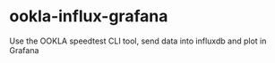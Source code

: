 # ookla-influx-grafana
Use the OOKLA speedtest CLI tool, send data into influxdb and plot in Grafana

